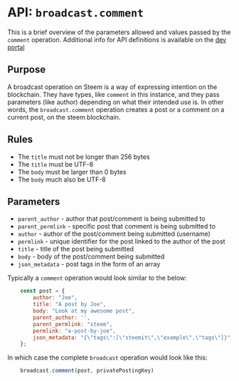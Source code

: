 # API: `broadcast.comment`

This is a brief overview of the parameters allowed and values passed by the `comment` operation.
Additional info for API definitions is available on the [dev portal](https://developers.steem.io/apidefinitions/#broadcast_ops_comment)

## Purpose

A broadcast operation on Steem is a way of expressing intention on the blockchain. They have types, like `comment` in this instance, and they pass parameters (like author) depending on what their intended use is. In other words, the `broadcast.comment` operation creates a post or a comment on a current post, on the steem blockchain.

## Rules

 * The `title` must not be longer than 256 bytes
 * The `title` must be UTF-8
 * The `body` must be larger than 0 bytes
 * The `body` much also be UTF-8

## Parameters

 * `parent_author` - author that post/comment is being submitted to
 * `parent_permlink` - specific post that comment is being submitted to
 * `author` - author of the post/comment being submitted (username)
 * `permlink` - unique identifier for the post linked to the author of the post
 * `title` - title of the post being submitted
 * `body` - body of the post/comment being submitted
 * `json_metadata` - post tags in the form of an array

Typically a `comment` operation would look similar to the below:

```javascript
    const post = {
        author: "Joe",
        title: "A post by Joe",
        body: "Look at my awesome post",
        parent_author: '',
        parent_permlink: "steem",
        permlink: "a-post-by-joe",
        json_metadata: "{\"tags\":[\"steemit\",\"example\",\"tags\"]}",
    };
```

In which case the complete `broadcast` operation would look like this:

```javascript
    broadcast.comment(post, privatePostingKey)
```
